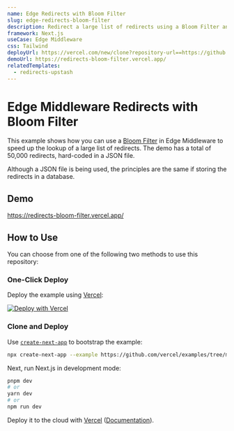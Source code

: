 ```yaml
---
name: Edge Redirects with Bloom Filter
slug: edge-redirects-bloom-filter
description: Redirect a large list of redirects using a Bloom Filter and Edge Middleware.
framework: Next.js
useCase: Edge Middleware
css: Tailwind
deployUrl: https://vercel.com/new/clone?repository-url==https://github.com/vercel/examples/tree/main/edge-middleware/bloom-filter-redicts&project-name=bloom-filter-redicts&repository-name=bloom-filter-redicts
demoUrl: https://redirects-bloom-filter.vercel.app/
relatedTemplates:
  - redirects-upstash
---
```


# Edge Middleware Redirects with Bloom Filter

This example shows how you can use a [Bloom Filter](https://en.wikipedia.org/wiki/Bloom_filter) in Edge Middleware to speed up the lookup of a large list of redirects. The demo has a total of 50,000 redirects, hard-coded in a JSON file.

Although a JSON file is being used, the principles are the same if storing the redirects in a database.

## Demo

https://redirects-bloom-filter.vercel.app/

## How to Use

You can choose from one of the following two methods to use this repository:

### One-Click Deploy

Deploy the example using [Vercel](https://vercel.com?utm_source=github&utm_medium=readme):

[![Deploy with Vercel](https://vercel.com/button)](https://github.com/vercel/examples/tree/main/edge-middleware/bloom-filter-redicts&project-name=bloom-filter-redicts&repository-name=bloom-filter-redicts)

### Clone and Deploy

Use [`create-next-app`](https://nextjs.org/docs/app/api-reference/create-next-app) to bootstrap the example:

```bash
npx create-next-app --example https://github.com/vercel/examples/tree/main/edge-middleware/bloom-filter-redicts
```

Next, run Next.js in development mode:

```bash
pnpm dev
# or
yarn dev
# or
npm run dev
```

Deploy it to the cloud with [Vercel](https://vercel.com/new?utm_source=github&utm_medium=readme&utm_campaign=edge-middleware-eap) ([Documentation](https://nextjs.org/docs/deployment)).
